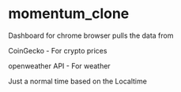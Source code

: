 # momentum_clone
Dashboard for chrome browser pulls the data from 


CoinGecko - For crypto prices

openweather API - For weather

Just a normal time based on the Localtime


